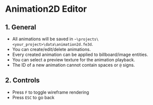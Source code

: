 # Animation2D Editor

## 1. General

- All animations will be saved in `~\projects\<your_project>\data\animation2d.fe3d`.
- You can create/edit/delete animations.
- Every created animation can be applied to billboard/image entities.
- You can select a preview texture for the animation playback.
- The ID of a new animation cannot contain spaces or `@` signs.

## 2. Controls

- Press `F` to toggle wireframe rendering
- Press `ESC` to go back
